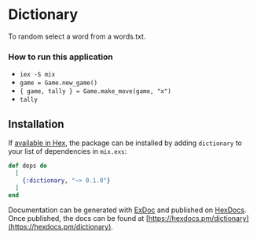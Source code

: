 # Dictionary
To random select a word from a words.txt.

### How to run this application
- `iex -S mix`
- `game = Game.new_game()`
- `{ game, tally } = Game.make_move(game, "x")`
- `tally`

## Installation

If [available in Hex](https://hex.pm/docs/publish), the package can be installed
by adding `dictionary` to your list of dependencies in `mix.exs`:

```elixir
def deps do
  [
    {:dictionary, "~> 0.1.0"}
  ]
end
```

Documentation can be generated with [ExDoc](https://github.com/elixir-lang/ex_doc)
and published on [HexDocs](https://hexdocs.pm). Once published, the docs can
be found at [https://hexdocs.pm/dictionary](https://hexdocs.pm/dictionary).
